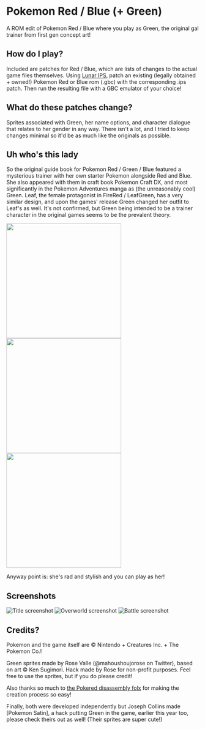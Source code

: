 # Pokemon Red / Blue (+ Green)
A ROM edit of Pokemon Red / Blue where you play as Green, the original gal trainer from first gen concept art!

## How do I play?
Included are patches for Red / Blue, which are lists of changes to the actual game files themselves. Using [Lunar IPS](http://fusoya.eludevisibility.org/lips/), patch an existing (legally obtained + owned!) Pokemon Red or Blue rom (.gbc) with the corresponding .ips patch. Then run the resulting file with a GBC emulator of your choice!

## What do these patches change?
Sprites associated with Green, her name options, and character dialogue that relates to her gender in any way. There isn't a lot, and I tried to keep changes minimal so it'd be as much like the originals as possible.

## Uh who's this lady
So the original guide book for Pokemon Red / Green / Blue featured a mysterious trainer with her own starter Pokemon alongside Red and Blue. She also appeared with them in craft book Pokemon Craft DX, and most significantly in the Pokemon Adventures manga as (the unreasonably cool) Green. Leaf, the female protagonist in FireRed / LeafGreen, has a very similar design, and upon the games' release Green changed her outfit to Leaf's as well. It's not confirmed, but Green being intended to be a trainer character in the original games seems to be the prevalent theory.

<img src="https://i.imgur.com/T2v1klE.jpg" height="300">
<img src="https://i.imgur.com/C2mA2St.png" height="300">
<img src="https://i.imgur.com/sZPgiAt.png" height="300">

Anyway point is: she's rad and stylish and you can play as her!

## Screenshots
![Title screenshot](https://i.imgur.com/iyjAGBb.png)
![Overworld screenshot](https://i.imgur.com/kqSmiX5.png)
![Battle screenshot](https://i.imgur.com/ga6yUE1.png)

## Credits?
Pokemon and the game itself are © Nintendo + Creatures Inc. + The Pokemon Co.!

Green sprites made by Rose Valle (@mahoushoujorose on Twitter), based on art © Ken Sugimori. Hack made by Rose for non-profit purposes. Feel free to use the sprites, but if you do please credit!

Also thanks so much to [the Pokered disassembly folx](https://github.com/pret/pokered) for making the creation process so easy!

Finally, both were developed independently but Joseph Collins made [Pokemon Satin], a hack putting Green in the game, earlier this year too, please check theirs out as well! (Their sprites are super cute!)